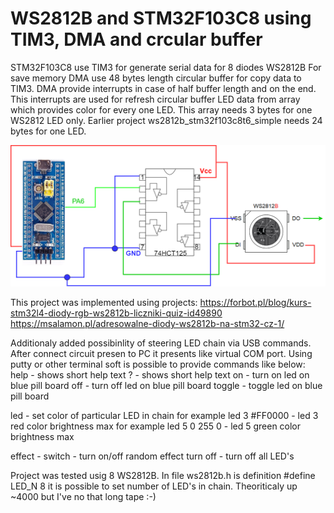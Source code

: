 # WS2812B and STM32F103C8 using TIM3, DMA and crcular buffer

STM32F103C8 use TIM3 for generate serial data for 8 diodes WS2812B
For save memory DMA use 48 bytes length circular buffer
for copy data to TIM3.
DMA provide interrupts in case of half buffer length and on the end.
This interrupts are used for refresh circular buffer LED data 
from array which provides color for every one LED.
This array needs 3 bytes for one WS2812 LED only.
Earlier project ws2812b_stm32f103c8t6_simple needs 24 bytes for one LED.


<img src='WS2812B_schema.png' />

This project was implemented using projects:
https://forbot.pl/blog/kurs-stm32l4-diody-rgb-ws2812b-liczniki-quiz-id49890
https://msalamon.pl/adresowalne-diody-ws2812b-na-stm32-cz-1/

Additionaly added possibinlity of steering LED chain via USB commands.
After connect circuit presen to PC it presents like virtual COM port.
Using putty or other terminal soft is possible to 
provide commands like below:
help   - shows short help text
 ?     - shows short help text
on     - turn on led on blue pill board
off    - turn off led on blue pill board
toggle - toggle led on blue pill board

led <LED number> <color>
       - set color of particular LED in chain
         for example 
            led 3 #FF0000
          - led 3 red color brightness max
         for example 
            led 5 0 255 0
          - led 5 green color brightness max

effect - switch - turn on/off random effect
turn off - turn off all LED's

Project was tested usig 8 WS2812B.
In file ws2812b.h is definition 
#define LED_N 8
it is possible to set number of LED's in chain.
Theoriticaly up ~4000 but I've no that long tape :-)

